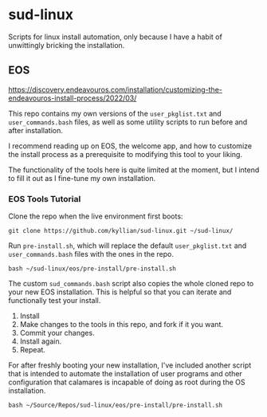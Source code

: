# sud-linux
Scripts for linux install automation, only because I have a habit of unwittingly bricking the installation.

## EOS
https://discovery.endeavouros.com/installation/customizing-the-endeavouros-install-process/2022/03/

This repo contains my own versions of the `user_pkglist.txt` and `user_commands.bash` files, as well as some utility scripts to run before and after installation.

I recommend reading up on EOS, the welcome app, and how to customize the install process as a prerequisite to modifying this tool to your liking.

The functionality of the tools here is quite limited at the moment, but I intend to fill it out as I fine-tune my own installation.

### EOS Tools Tutorial
Clone the repo when the live environment first boots:

```
git clone https://github.com/kyllian/sud-linux.git ~/sud-linux/
```

Run `pre-install.sh`, which will replace the default `user_pkglist.txt` and `user_commands.bash` files with the ones in the repo.

```
bash ~/sud-linux/eos/pre-install/pre-install.sh
```

The custom `sud_commands.bash` script also copies the whole cloned repo to your new EOS installation. This is helpful so that you can iterate and functionally test your install.

1. Install
2. Make changes to the tools in this repo, and fork if it you want.
3. Commit your changes.
4. Install again.
5. Repeat.

For after freshly booting your new installation, I've included another script that is intended to automate the installation of user programs and other configuration that calamares is incapable of doing as root during the OS installation.

```
bash ~/Source/Repos/sud-linux/eos/pre-install/pre-install.sh
```
